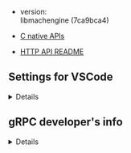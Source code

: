 
- version:  
  libmachengine (7ca9bca4)
  
- [C native APIs](http://intra.machbase.com:8888/pages/viewpage.action?pageId=321884164)

- [HTTP API README](./server/httpsvr/README.md)


## Settings for VSCode

<details>

  - `.vscode/settings.json`

  ```json
  {
      "protoc": {
          "options": [
              "--proto_path=./proto"
          ]
      },
          "files.exclude": {
          "vendor": true
      },
      "editor.tabSize": 4,
      "[go]": {
          "editor.tabSize": 4
      }
  }
  ```

</details>


## gRPC developer's info

<details>

## protobuf compiler

> https://grpc.io/docs/protoc-installation/

```
sudo apt install -y protobuf-compiler
```

- protoc-gen-go plugin

```
go install google.golang.org/protobuf/cmd/protoc-gen-go@latest
go install google.golang.org/grpc/cmd/protoc-gen-go-grpc@latest
```

## GRPC Gateway compiler

- [grpc-gateway](https://github.com/grpc-ecosystem/grpc-gateway)

```
go install github.com/grpc-ecosystem/grpc-gateway/v2/protoc-gen-grpc-gateway@latest
```

```
go install github.com/grpc-ecosystem/grpc-gateway/v2/protoc-gen-openapiv2@latest
```

- [grpc-gateway with gin](https://blog.logrocket.com/guide-to-grpc-gateway/#using-grpc-gateway-with-gin)

### protobuf struct from/to json

```go
  buf, _ := ioutil.ReadAll(c.Request.Body)
  req := &protos.LoginRequest{}
  protojson.Unmarshal(buf, req)

  rsp, _ := s.Login(context.Background(), req)
  buf, _ = protojson.Marshal(rsp)

  c.Data(http.StatusOK, gin.MIMEJSON, buf)
```

</details>